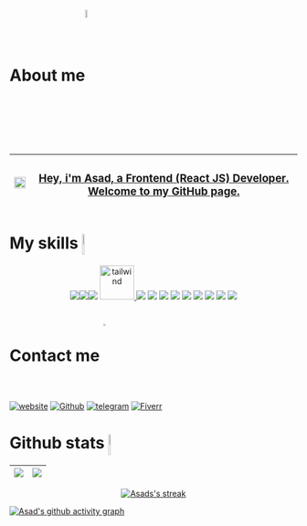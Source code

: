 <!-- About me -->
  <h1>About me<a width="6%" href="https://github.com/us-asad"><img width="6%" align="center" src="https://github.com/us-asad/us-asad/blob/main/imgs/book.png" /></a> </h1>

| <a width="60%" href="https://github.com/us-asad"><img width="100%" align="center" src="https://github.com/us-asad/us-asad/blob/main/imgs/code.gif" /> </a> | <a href="https://github.com/us-asad"> <h3>Hey, i'm Asad, a Frontend (React JS) Developer. Welcome to my GitHub page.</h3></a> |
| ------------- | ------------- |


<!-- My skills -->
<h1 >My skills  <a width="6%" href="https://github.com/us-asad"><img height="36px" width="4%" align="center" src="https://github.com/us-asad/us-asad/blob/main/imgs/dev.png" /> </h1>

<p align="center">
 <a href="https://www.w3schools.com/whatis/whatis_html.asp"><img src="https://img.icons8.com/color/60/000000/html-5--v1.png"/></a><a href="https://www.w3schools.com/Css/css_intro.asp"><img src="https://img.icons8.com/color/60/000000/css3.png"/><a><a href="https://getbootstrap.com/"><img src="https://img.icons8.com/color/60/000000/bootstrap.png"/></a>
   <a href="https://tailwindcss.com/" target="_blank" rel="noreferrer"> <img src="https://www.vectorlogo.zone/logos/tailwindcss/tailwindcss-icon.svg" alt="tailwind" width="60" height="60"/> </a>
 <a href="https://www.javascript.com/"><img src="https://img.icons8.com/color/60/000000/javascript--v2.png"/></a>
    <a href="https://en.wikipedia.org/wiki/API"><img src="https://img.icons8.com/ios-filled/60/000000/api-settings.png"/></a>
 <a href="https://www.npmjs.com/"><img src="https://img.icons8.com/external-tal-revivo-color-tal-revivo/60/000000/external-npm-a-package-manager-for-the-javascript-programming-language-logo-color-tal-revivo.png"/></a>
 <a href="https://firebase.google.com/"><img src="https://img.icons8.com/color/60/000000/firebase.png"/></a>
    <a href="https://nodejs.org/en/"><img src="https://img.icons8.com/fluency/60/000000/node-js.png"/></a>
 <a href="https://git-scm.com/"><img src="https://img.icons8.com/color/60/000000/git.png"/></a>
 <a href="https://github.com/"><img src="https://img.icons8.com/stickers/60/000000/github.png"/></a>
    <a href="https://github.com/us-asad"><img src="https://img.icons8.com/external-tal-revivo-shadow-tal-revivo/60/000000/external-netlify-a-cloud-computing-company-that-offers-hosting-and-serverless-backend-services-for-static-websites-logo-shadow-tal-revivo.png"/></a>
   <a href="https://code.visualstudio.com/"><img src="https://img.icons8.com/color/60/000000/visual-studio-code-2019.png"/></a>
<p>

<!-- Contact me -->
  <h1>Contact me <a  href="https://github.com/us-asad"><img width="3%" align="center" src="https://github.com/us-asad/us-asad/blob/main/imgs/phone.png" /></a> </h1>
   
   [![website](https://img.shields.io/badge/-Website-090909?style=for-the-badge&logo=appveyor)](https://us-asad.tk)
 [![Github](https://img.shields.io/badge/-gitHub-090909?style=for-the-badge&logo=gitHub)](https://github.com/us-asad) [![telegram](https://img.shields.io/badge/-Telegram-090909?style=for-the-badge&logo=telegram)](https://t.me/us_asad) [![Fiverr](https://img.shields.io/badge/-Fiverr-090909?style=for-the-badge&logo=fiverr)](https://www.fiverr.com/asad_4)

  

<!-- My github Stats -->
  <h1>Github stats <a  href="https://github.com/us-asad"><img width="4%" height="36px" align="center" src="https://github.com/us-asad/us-asad/blob/main/imgs/bar-chart.png" /></a> </h1>

| <a href="https://github.com/us-asad"><img align="center" src="https://github-readme-stats.vercel.app/api?username=us-asad&show_icons=true&include_all_commits=true&theme=react&hide_border=true"/></a> | <a href="https://github.com/us-asad"><img align="center" src="https://github-readme-stats.vercel.app/api/top-langs/?username=us-asad&layout=compact&theme=react&hide_border=true" /></a> |
| ------------- | ------------- |
   
<p align="center">
    <a href="https://github.com/us-asad">
        <img alt="Asads's streak" src="https://github-readme-streak-stats.herokuapp.com/?user=us-asad&theme=react&hide_border=true"/>
    </a>
</p>

   [![Asad's github activity graph](https://activity-graph.herokuapp.com/graph?username=us-asad&theme=react-dark)](https://github.com/us-asad)
